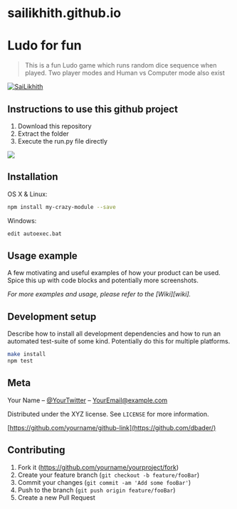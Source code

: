 # sailikhith.github.io
# Ludo for fun
> This is a fun Ludo game which runs random dice sequence when played. Two player modes and Human vs Computer mode also exist

[![SaiLikhith](https://img.shields.io/badge/Sai%20Likhith-ludo-brightgreen)](https://www.github.com/sailikhith7/ludo_game_for_fun/)

## Instructions to use this github project

<ol>
  <li>
    Download this repository
  </li>
  <li>
    Extract the folder
  </li>
  <li>
    Execute the run.py file directly
  </li>
  </ol>
  

![](header.png)

## Installation

OS X & Linux:

```sh
npm install my-crazy-module --save
```

Windows:

```sh
edit autoexec.bat
```

## Usage example

A few motivating and useful examples of how your product can be used. Spice this up with code blocks and potentially more screenshots.

_For more examples and usage, please refer to the [Wiki][wiki]._

## Development setup

Describe how to install all development dependencies and how to run an automated test-suite of some kind. Potentially do this for multiple platforms.

```sh
make install
npm test
```


## Meta

Your Name – [@YourTwitter](https://twitter.com/dbader_org) – YourEmail@example.com

Distributed under the XYZ license. See ``LICENSE`` for more information.

[https://github.com/yourname/github-link](https://github.com/dbader/)

## Contributing

1. Fork it (<https://github.com/yourname/yourproject/fork>)
2. Create your feature branch (`git checkout -b feature/fooBar`)
3. Commit your changes (`git commit -am 'Add some fooBar'`)
4. Push to the branch (`git push origin feature/fooBar`)
5. Create a new Pull Request

